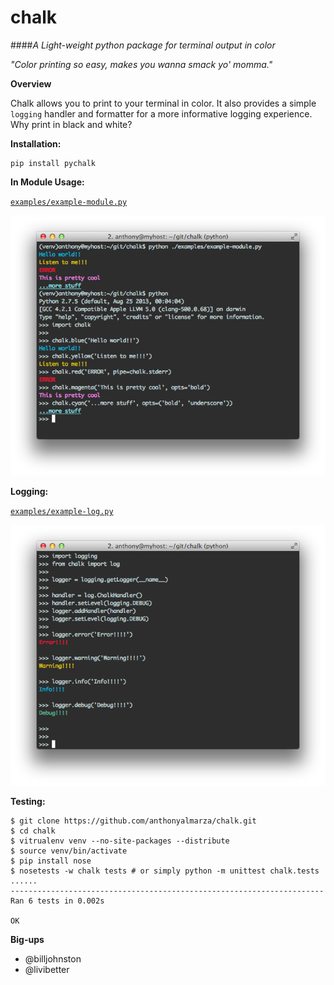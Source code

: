 chalk
=====

####*A Light-weight python package for terminal output in color*

*"Color printing so easy, makes you wanna smack yo' momma."*

**Overview**

Chalk allows you to print to your terminal in color. It also provides a simple
`logging` handler and formatter for a more informative logging experience.
Why print in black and white?

**Installation:**

    pip install pychalk


**In Module Usage:**

[`examples/example-module.py`](examples/example-module.py)

![example-module.py](images/module.png)


**Logging:**

[`examples/example-log.py`](examples/example-log.py)

![example-log.py](images/log.png)


**Testing:**


```
$ git clone https://github.com/anthonyalmarza/chalk.git
$ cd chalk
$ vitrualenv venv --no-site-packages --distribute
$ source venv/bin/activate
$ pip install nose
$ nosetests -w chalk tests # or simply python -m unittest chalk.tests
......
----------------------------------------------------------------------
Ran 6 tests in 0.002s

OK
```


**Big-ups**

* @billjohnston
* @livibetter
